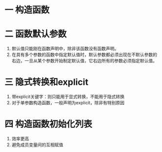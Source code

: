 # 一 构造函数
# 二 函数默认参数
1. 默认值只能刚在函数声明中，除非该函数没有函数声明。
2. 在具有多个参数的函数中指定默认值时，默认参数都必须出现在不默认参数的右边，一旦从某个参数开始制定默认值，它右边所有的参数必须指定默认值。
# 三 隐式转换和explicit
1. 带explicit关键字：则只能用于显式转换，不能用于隐式转换
2. 对于单参数构造函数，一般声明为explicit，除非有特别原因

# 四 构造函数初始化列表
1. 效率更高
2. 避免成员变量间的互相赋值


